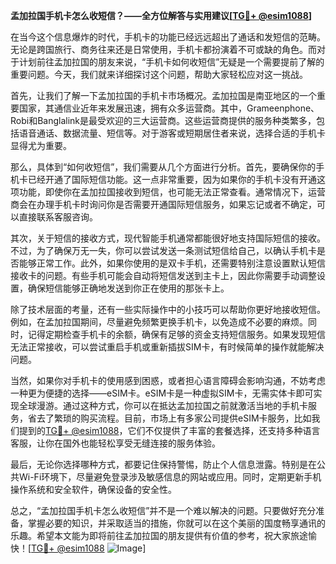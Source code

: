 **孟加拉国手机卡怎么收短信？——全方位解答与实用建议[[TG💪+ @esim1088](https://t.me/s/esim1088)]**

在当今这个信息爆炸的时代，手机卡的功能已经远远超出了通话和发短信的范畴。无论是跨国旅行、商务往来还是日常使用，手机卡都扮演着不可或缺的角色。而对于计划前往孟加拉国的朋友来说，“手机卡如何收短信”无疑是一个需要提前了解的重要问题。今天，我们就来详细探讨这个问题，帮助大家轻松应对这一挑战。

首先，让我们了解一下孟加拉国的手机卡市场概况。孟加拉国是南亚地区的一个重要国家，其通信业近年来发展迅速，拥有众多运营商。其中，Grameenphone、Robi和Banglalink是最受欢迎的三大运营商。这些运营商提供的服务种类繁多，包括语音通话、数据流量、短信等。对于游客或短期居住者来说，选择合适的手机卡显得尤为重要。

那么，具体到“如何收短信”，我们需要从几个方面进行分析。首先，要确保你的手机卡已经开通了国际短信功能。这一点非常重要，因为如果你的手机卡没有开通这项功能，即使你在孟加拉国接收到短信，也可能无法正常查看。通常情况下，运营商会在办理手机卡时询问你是否需要开通国际短信服务，如果忘记或者不确定，可以直接联系客服咨询。

其次，关于短信的接收方式，现代智能手机通常都能很好地支持国际短信的接收。不过，为了确保万无一失，你可以尝试发送一条测试短信给自己，以确认手机卡是否能够正常工作。此外，如果你使用的是双卡手机，还需要特别注意设置默认短信接收卡的问题。有些手机可能会自动将短信发送到主卡上，因此你需要手动调整设置，确保短信能够正确地发送到你正在使用的那张卡上。

除了技术层面的考量，还有一些实际操作中的小技巧可以帮助你更好地接收短信。例如，在孟加拉国期间，尽量避免频繁更换手机卡，以免造成不必要的麻烦。同时，记得定期检查手机卡的余额，确保有足够的资金支持短信服务。如果发现短信无法正常接收，可以尝试重启手机或重新插拔SIM卡，有时候简单的操作就能解决问题。

当然，如果你对手机卡的使用感到困惑，或者担心语言障碍会影响沟通，不妨考虑一种更为便捷的选择——eSIM卡。eSIM卡是一种虚拟SIM卡，无需实体卡即可实现全球漫游。通过这种方式，你可以在抵达孟加拉国之前就激活当地的手机卡服务，省去了繁琐的购买流程。目前，市场上有多家公司提供eSIM卡服务，比如我们提到的[TG💪+ @esim1088](https://t.me/s/esim1088)，它们不仅提供了丰富的套餐选择，还支持多种语言客服，让你在国外也能轻松享受无缝连接的服务体验。

最后，无论你选择哪种方式，都要记住保持警惕，防止个人信息泄露。特别是在公共Wi-Fi环境下，尽量避免登录涉及敏感信息的网站或应用。同时，定期更新手机操作系统和安全软件，确保设备的安全性。

总之，“孟加拉国手机卡怎么收短信”并不是一个难以解决的问题。只要做好充分准备，掌握必要的知识，并采取适当的措施，你就可以在这个美丽的国度畅享通讯的乐趣。希望本文能为即将前往孟加拉国的朋友提供有价值的参考，祝大家旅途愉快！[[TG💪+ @esim1088](https://t.me/s/esim1088) ![Image](https://i.postimg.cc/4NQfJmqS/Snipaste-2025-05-13-00-14-12.png)]
